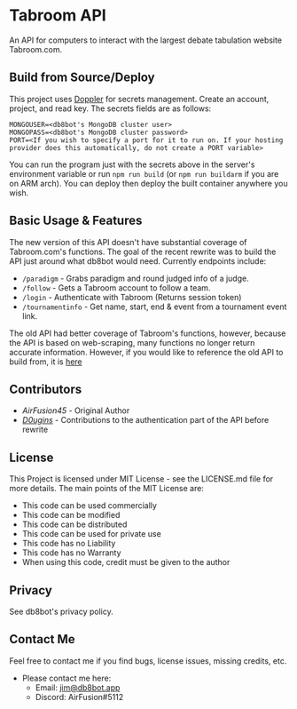 # Tabroom API

An API for computers to interact with the largest debate tabulation website Tabroom.com.

## Build from Source/Deploy
This project uses [Doppler](https://doppler.com) for secrets management. Create an account, project, and read key. The secrets fields are as follows:
```env
MONGOUSER=<db8bot's MongoDB cluster user>
MONGOPASS=<db8bot's MongoDB cluster password>
PORT=<If you wish to specify a port for it to run on. If your hosting provider does this automatically, do not create a PORT variable>
```
You can run the program just with the secrets above in the server's environment variable or run `npm run build` (or `npm run buildarm` if you are on ARM arch). You can deploy then deploy the built container anywhere you wish.

## Basic Usage & Features
The new version of this API doesn't have substantial coverage of Tabroom.com's functions. 
The goal of the recent rewrite was to build the API just around what db8bot would need. 
Currently endpoints include: 
* `/paradigm` - Grabs paradigm and round judged info of a judge.
* `/follow` - Gets a Tabroom account to follow a team.
* `/login` - Authenticate with Tabroom (Returns session token)
* `/tournamentinfo` - Get name, start, end & event from a tournament event link.

The old API had better coverage of Tabroom's functions, however, because the API is based on web-scraping, many functions no longer return accurate information. However, if you would like to reference the old API to build from, it is [here](https://github.com/db8bot/Tabroom-API/tree/781bd8f29ea58a3f1f8fcea417480d5170f71a6c)

## Contributors

* *AirFusion45* - Original Author
* *[D0ugins](https://github.com/D0ugins)* - Contributions to the authentication part of the API before rewrite

## License 
This Project is licensed under MIT License - see the LICENSE.md file for more details. The main points of the MIT License are:
  
  * This code can be used commercially
  * This code can be modified
  * This code can be distributed
  * This code can be used for private use
  * This code has no Liability
  * This code has no Warranty
  * When using this code, credit must be given to the author

## Privacy
See db8bot's privacy policy.

## Contact Me
Feel free to contact me if you find bugs, license issues, missing credits, etc.

  * Please contact me here:
    * Email: jim@db8bot.app
    * Discord: AirFusion#5112